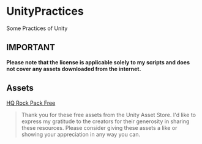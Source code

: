 # UnityPractices

Some Practices of Unity

## IMPORTANT

**Please note that the license is applicable solely to my scripts and does not cover any assets downloaded from the internet.**

## Assets

[HQ Rock Pack Free](https://assetstore.unity.com/packages/3d/props/exterior/hq-rock-pack-free-83388)

> Thank you for these free assets from the Unity Asset Store. I'd like to express my gratitude to the creators for their generosity in sharing these resources. Please consider giving these assets a like or showing your appreciation in any way you can.
